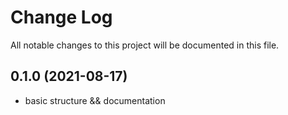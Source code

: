 # Change Log

All notable changes to this project will be documented in this file.

## 0.1.0 (2021-08-17)

- basic structure && documentation
